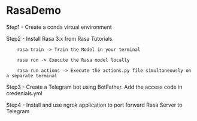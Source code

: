 # RasaDemo

Step1 - Create a conda virtual environment

Step2 - Install Rasa 3.x from Rasa Tutorials.

        rasa train -> Train the Model in your terminal
        
        rasa run -> Execute the Rasa model locally
        
        rasa run actions -> Execute the actions.py file simultaneously on a separate terminal

Step3 - Create a Telegram bot using BotFather. Add the access code in credenials.yml

Step4 - Install and use ngrok application to port forward Rasa Server to Telegram
